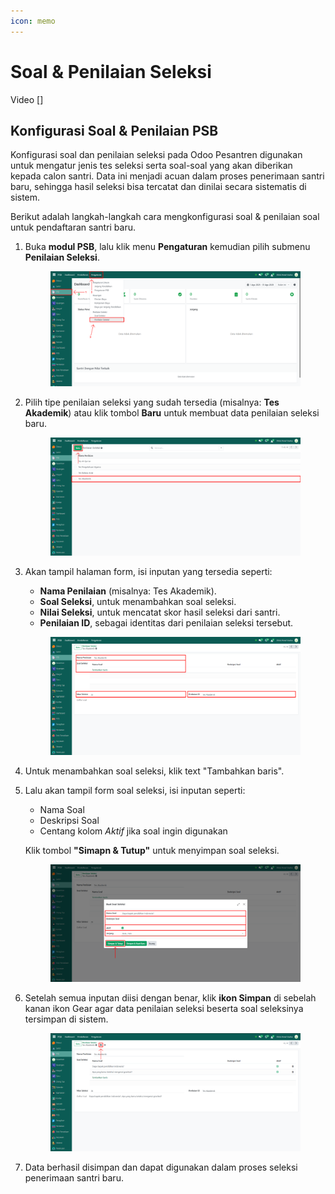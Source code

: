 ```yaml
---
icon: memo
---
```


# Soal & Penilaian Seleksi

Video \[]

## Konfigurasi Soal & Penilaian PSB

Konfigurasi soal dan penilaian seleksi pada Odoo Pesantren digunakan untuk mengatur jenis tes seleksi serta soal-soal yang akan diberikan kepada calon santri. Data ini menjadi acuan dalam proses penerimaan santri baru, sehingga hasil seleksi bisa tercatat dan dinilai secara sistematis di sistem.

Berikut adalah langkah-langkah cara mengkonfigurasi soal & penilaian soal untuk pendaftaran santri baru.

1.  Buka **modul PSB**, lalu klik menu **Pengaturan** kemudian pilih submenu **Penilaian Seleksi**.

    <figure><img src="../../.gitbook/assets/images-294.png" alt=""><figcaption></figcaption></figure>


2.  Pilih tipe penilaian seleksi yang sudah tersedia (misalnya: **Tes Akademik**) atau klik tombol **Baru** untuk membuat data penilaian seleksi baru.

    <figure><img src="../../.gitbook/assets/images-295.png" alt=""><figcaption></figcaption></figure>


3.  Akan tampil halaman form, isi inputan yang tersedia seperti:

    * **Nama Penilaian** (misalnya: Tes Akademik).
    * **Soal Seleksi**, untuk menambahkan soal seleksi.
    * **Nilai Seleksi**, untuk mencatat skor hasil seleksi dari santri.
    * **Penilaian ID**, sebagai identitas dari penilaian seleksi tersebut.

    <figure><img src="../../.gitbook/assets/images-296.png" alt=""><figcaption></figcaption></figure>


4. Untuk menambahkan soal seleksi, klik text "Tambahkan baris".&#x20;
5.  Lalu akan tampil form soal seleksi, isi inputan seperti:

    * Nama Soal
    * Deskripsi Soal
    * Centang kolom _Aktif_ jika soal ingin digunakan

    Klik tombol **"Simapn & Tutup"** untuk menyimpan soal seleksi.

    <figure><img src="../../.gitbook/assets/images-297.png" alt=""><figcaption></figcaption></figure>


6.  Setelah semua inputan diisi dengan benar, klik **ikon Simpan** di sebelah kanan ikon Gear agar data penilaian seleksi beserta soal seleksinya tersimpan di sistem.

    <figure><img src="../../.gitbook/assets/images-298.png" alt=""><figcaption></figcaption></figure>


7. Data berhasil disimpan dan dapat digunakan dalam proses seleksi penerimaan santri baru.
